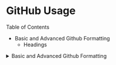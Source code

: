 # GitHub Usage

Table of Contents
- Basic and Advanced Github Formatting
  - Headings

<details>
  <summary>
  Basic and Advanced Github Formatting
  </summary>
  <p>
#### Headings
To create a heading, add one to six # symbols before your heading text. The number of # you use will determine the size of the heading.
  </p>
</details>


